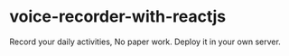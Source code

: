 # voice-recorder-with-reactjs
Record your daily activities, No paper work. Deploy it in your own server.
